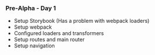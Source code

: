### Pre-Alpha - Day 1

- Setup Storybook (Has a problem with webpack loaders)
- Setup webpack
- Configured loaders and transformers
- Setup routes and main router
- Setup navigation